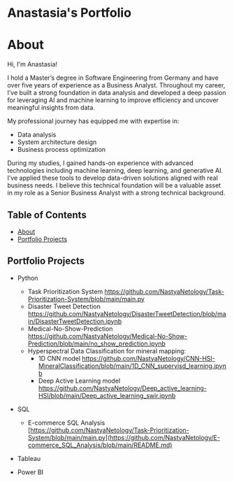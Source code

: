 # Anastasia's Portfolio
# About

Hi, I'm Anastasia!

I hold a Master’s degree in Software Engineering from Germany and have over five years of experience as a Business Analyst. Throughout my career, I’ve built a strong foundation in data analysis and developed a deep passion for leveraging AI and machine learning to improve efficiency and uncover meaningful insights from data.

My professional journey has equipped me with expertise in:

- Data analysis
- System architecture design
- Business process optimization

During my studies, I gained hands-on experience with advanced technologies including machine learning, deep learning, and generative AI. I’ve applied these tools to develop data-driven solutions aligned with real business needs. I believe this technical foundation will be a valuable asset in my role as a Senior Business Analyst with a strong technical background.

## Table of Contents
- [About](#about)
- [Portfolio Projects](#portfolio-projects)

 
## Portfolio Projects
  - Python
    - Task Prioritization System https://github.com/NastyaNetology/Task-Prioritization-System/blob/main/main.py
    - Disaster Tweet Detection https://github.com/NastyaNetology/DisasterTweetDetection/blob/main/DisasterTweetDetection.ipynb
    - Medical-No-Show-Prediction https://github.com/NastyaNetology/Medical-No-Show-Prediction/blob/main/no_show_prediction.ipynb
    - Hyperspectral Data Classification for mineral mapping:
      - 1D CNN model https://github.com/NastyaNetology/CNN-HSI-MineralClassification/blob/main/1D_CNN_supervisd_learning.ipynb
      - Deep Active Learning model https://github.com/NastyaNetology/Deep_active_learning-HSI/blob/main/Deep_active_learning_swir.ipynb
  - SQL
    - E-commerce SQL Analysis [https://github.com/NastyaNetology/Task-Prioritization-System/blob/main/main.py](https://github.com/NastyaNetology/E-commerce_SQL_Analysis/blob/main/README.md)
  
  
  - Tableau
  - Power BI
